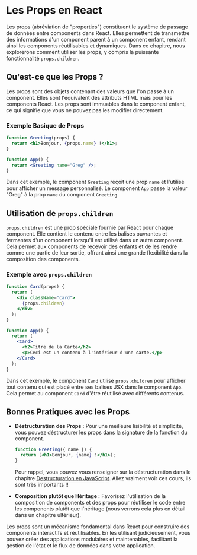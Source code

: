 # Les Props en React

Les props (abréviation de "properties") constituent le système de passage de données entre components dans React. Elles permettent de transmettre des informations d'un component parent à un component enfant, rendant ainsi les components réutilisables et dynamiques. Dans ce chapitre, nous explorerons comment utiliser les props, y compris la puissante fonctionnalité `props.children`.

## Qu'est-ce que les Props ?

Les props sont des objets contenant des valeurs que l'on passe à un component. Elles sont l'équivalent des attributs HTML mais pour les components React. Les props sont immuables dans le component enfant, ce qui signifie que vous ne pouvez pas les modifier directement.

### Exemple Basique de Props

```jsx
function Greeting(props) {
  return <h1>Bonjour, {props.name} !</h1>;
}

function App() {
  return <Greeting name="Greg" />;
}
```

Dans cet exemple, le component `Greeting` reçoit une prop `name` et l'utilise pour afficher un message personnalisé. Le component `App` passe la valeur "Greg" à la prop `name` du component `Greeting`.

## Utilisation de `props.children`

`props.children` est une prop spéciale fournie par React pour chaque component. Elle contient le contenu entre les balises ouvrantes et fermantes d'un component lorsqu'il est utilisé dans un autre component. Cela permet aux components de recevoir des enfants et de les rendre comme une partie de leur sortie, offrant ainsi une grande flexibilité dans la composition des components.

### Exemple avec `props.children`

```jsx
function Card(props) {
  return (
    <div className="card">
      {props.children}
    </div>
  );
}

function App() {
  return (
    <Card>
      <h2>Titre de la Carte</h2>
      <p>Ceci est un contenu à l'intérieur d'une carte.</p>
    </Card>
  );
}
```

Dans cet exemple, le component `Card` utilise `props.children` pour afficher tout contenu qui est placé entre ses balises JSX dans le component `App`. Cela permet au component `Card` d'être réutilisé avec différents contenus.

## Bonnes Pratiques avec les Props

- **Déstructuration des Props :** Pour une meilleure lisibilité et simplicité, vous pouvez déstructurer les props dans la signature de la fonction du component.
  
  ```jsx
  function Greeting({ name }) {
    return (<h1>Bonjour, {name} !</h1>);
  }
  ```

  Pour rappel, vous pouvez vous renseigner sur la déstructuration dans le chapitre [Destructuration en JavaScript](https://github.com/dilaouid/cours_jsavance/blob/main/J01/4%20-%20Destructuring.md). Allez vraiment voir ces cours, ils sont très importants !!

- **Composition plutôt que Héritage :** Favorisez l'utilisation de la composition de components et des props pour réutiliser le code entre les components plutôt que l'héritage (nous verrons cela plus en détail dans un chapitre ultérieur).

Les props sont un mécanisme fondamental dans React pour construire des components interactifs et réutilisables. En les utilisant judicieusement, vous pouvez créer des applications modulaires et maintenables, facilitant la gestion de l'état et le flux de données dans votre application.
